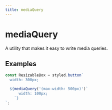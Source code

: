 ```yaml
---
title: mediaQuery
---
```


# mediaQuery

A utility that makes it easy to write media queries.

## Examples

```jsx
const ResizableBox = styled.button`
  width: 300px;

  ${mediaQuery('(max-width: 500px)')`
      width: 100px;
    `}
`;
```
